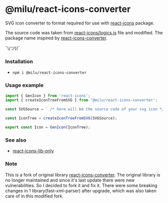 # @milu/react-icons-converter

SVG icon converter to format required for use with [react-icons](https://www.npmjs.com/package/react-icons) package.

The source code was taken from [react-icons/logics.js](https://github.com/react-icons/react-icons/blob/master/packages/react-icons/scripts/logics.ts) file and modified. The package name inspired by [react-icons-converter](https://github.com/matthova/react-icons-converter.sh).

¯\\_(ツ)_/¯

### Installation

-   `npm i @milu/react-icons-converter`

### Usage example

```js
import { GenIcon } from 'react-icons';
import { createIconTreeFromSVG } from '@milu/react-icons-converter';

const SVGSource = ` /* here will be the source code of your svg icon */ `;

const IconTree = createIconTreeFromSVG(SVGSource);

export const Icon = GenIcon(IconTree);
```

### See also

-   [react-icons-lib-only](https://github.com/e965/react-icons-lib-only)

### Note

This is a fork of original library [react-icons-converter](https://github.com/e965/react-icons-converter). The original library is no longer maintained and since it's last update there were new vulnerabilities. So I decided to fork it and fix it. There were some breaking changes in 1 library(fast-xml-parser) after upgrade, which was also taken care of in this modified fork.
